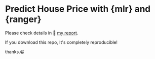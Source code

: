 # Predict House Price with {mlr} and {ranger}
Please check details in 🔗 [my report](https://be-favorite.github.io/Kaggle-Houseprice/Report.html).

If you download this repo, It's completely reproducible!

thanks.😀
